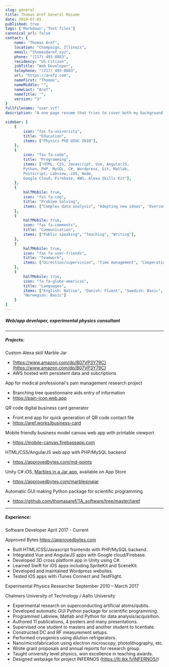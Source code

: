 ```yaml
---
slug: general
title: Thomas Aref General Resume
date: 2019-07-01
published: true
tags: ['Markdown','Test files']
canonical_url: false
contact: {
    name: "Thomas Aref",
    location: "Champaign, Illinois",
    email: "thomas@aref.xyz",
    phone: "(217) 493-8883",
    residency: "US Citizen",
    jobTitle: "Web Developer",
    telephone: "(217) 493-8883",
    url: "https://arefz.com",
    nameFirst: "Thomas",
    nameMiddle: "",
    nameLast: "Aref",
    nameTitle: "",
    version: "3"
}
fullFilename: "user.vcf"
description: "A one page resume that tries to cover both my background as developer and research scientist."

sidebar: [
    {
        icon: "fas fa-university",
        title: "Education",
        items: ["Physics PhD UIUC 2010"],
    },
    {
        icon: "fas fa-code",
        title: "Programming",
        items: ["HTML, CSS, Javascript, Vue, AngularJS,
        Python, PHP, MySQL, C#, Wordpress, Git, Matlab,
        Postscript, Labview, iOS, Node,
        Google Cloud, Firebase, AWS, Alexa Skills Kit"],
    },
    {
        halfMobile: true,
        icon: "fas fa-cog",
        title: "Problem Solving",
        items: ["Complex data analysis", "Adopting new ideas", "Overcoming obstacles"]
    },
    {
        halfMobile: true,
        icon: "fas fa-comments",
        title: "Communication",
        items: ["Public speaking", "Teaching", "Writing"],
    },
    {
        halfMobile: true,
        icon: "fas fa-user-friends",
        title: "Teamwork",
        items: ["Direction/supervision", "Time management", "Cooperation"],
    },
    {
        halfMobile: true,
        icon: "fa fa-globe-americas",
        title: "Languages",
        items: ["English: Native", "Danish: Fluent", "Swedish: Basic",
        "Norwegian: Basic"]
    }
]
---
```

<h5 class="t-bold r-head">Web/app developer, experimental physics consultant</h5>
<hr>
<h5 class="t-bold">
    <i class="fas fa-eye t-text-teal r-margin-right"></i> Projects:
</h5>

Custom Alexa skill Marble Jar
  * [https://www.amazon.com/dp/B07VP3Y79C](https://www.amazon.com/dp/B07VP3Y79C)
  * AWS hosted with persistent data and subcriptions

App for medical professional's pain management research project
  * Branching tree questionnaire aids entry of information
  * https://pain-icon.web.app
  
QR code digital business card generator
  * Front end app for quick generation of QR code contact file
  * https://aref.works/business-card

Mobile friendly business model canvas web app with printable viewport
  * https://mobile-canvas.firebaseapp.com

HTML/CSS/AngularJS web app with PHP/MySQL backend
  * https://approvedbytes.com/md-points

Unity C# iOS, [Marbles in a Jar app](https://itunes.apple.com/us/app/marbles-in-a-jar/id1350121222?mt=8), available on App Store
  * https://approvedbytes.com/marblesinajar

Automatic GUI making Python package for scientific programming
  * https://github.com/thomasaref/TA_software/tree/master/taref 

<!--
Vue app with branching tree questionnaire for medical professionals
  * https://pain-icon.web.app

QR code digital business card generator
  * https://aref.works/business-card

Mobile friendly business model canvas web app with printable viewport
  * https://mobile-canvas.firebaseapp.com

HTML/CSS/AngularJS web app with PHP/MySQL backend
  * https://approvedbytes.com/md-points

Recipe app with adjustable recalculating quantities
  * https://aref.works/recipes

Unity C# iOS, [Marbles in a Jar app](), available on App Store
  * https://approvedbytes.com/marblesinajar

Automatic GUI making Python package for scientific programming
  * https://github.com/thomasaref/TA_software/tree/master/taref
-->
<hr>
<h5 class="t-bold">
      <i class="fa fa-tools r-margin-right-wide t-text-teal"></i>Experience:
</h5>
<p class="t-bold">
    Software Developer
    <span class="t-text-teal t-float-right">
        <i class="fas fa-calendar-alt r-margin-right-wide"></i>
        April 2017 - Current
    </span>
</p>
<p>Approved Bytes
  <a class="t-float-right" href="https://approvedbytes.com">
    https://approvedbytes.com
  </a>
</p>

  * Built HTML/CSS/Javascript frontends with PHP/MySQL backend.
  * Integrated Vue and AngularJS apps with Google cloud/Firebase.
  * Developed 3D cross platform app in Unity using C#.
  * Learned Swift for iOS apps including SpriteKit and SceneKit.
  * Developed and maintained Wordpress websites.
  * Tested iOS apps with iTunes Connect and TestFlight.

<p class="t-bold">
    Experimental Physics Researcher
    <span class="t-text-teal t-float-right">
        <i class="fa fa-calendar-alt r-margin-right-wide"></i>
        September 2010 – March 2017
    </span>
</p>

Chalmers University of Technology / Aalto University
  * Experimental research on superconducting artificial atoms/qubits.
  * Developed automatic GUI Python package for scientific programming.
  * Programmed Labview, Matlab and Python for data analysis/acquisition.
  * Authored 11 publications, 4 posters and many presentations.
  * Supervised one student to masters and another student to licentiate.
  * Constructed DC and RF measurement setups.
  * Performed cryogenics using dilution refrigerators.
  * Nano/microfabrication using electron microscopy, photolithography, etc.
  * Wrote grant proposals and annual reports for research group.
  * Taught university level physics, won excellence in teaching awards.
  * Designed webpage for project INFERNOS (https://ltl.tkk.fi/INFERNOS/)
  
<!--
  * In charge of group webpage
  * Research on single electron turnstiles and NIS coolers
  * Research on superconducting nanowires
  * Responsible for chemical waste disposal for group
  * Built and programmed relay control box for switching between high bias pulses and high sensitivity measurement
  * Developed novel silicon chip fabrication process.
  * Designed and machined custom vacuum compatible parts.-->